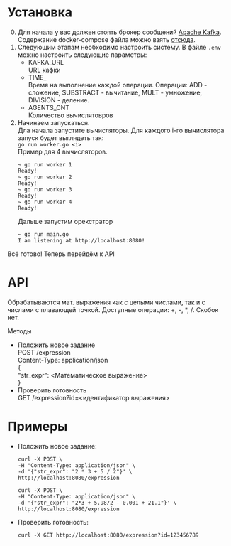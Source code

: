 # Установка
0. Для начала у вас должен стоять брокер сообщений [Apache Kafka](https://kafka.apache.org/quickstart).  
   Содержание docker-compose файла можно взять [отсюда](https://betterdatascience.com/how-to-install-apache-kafka-using-docker-the-easy-way/#:~:text=version%3A%20%273,%3A%20zookeeper%3A2181).
1. Следующим этапам необходимо настроить систему. 
В файле `.env` можно настроить следующие параметры:
    - KAFKA_URL  
	URL кафки
    - TIME_<operation>  
	Время на выполнение каждой операции. 
	Операции: ADD - сложение, SUBSTRACT - вычитание, MULT - умножение, DIVISION - деление.
	- AGENTS_CNT  
	Количество вычислятовров
2. Начинаем запускаться.   
   Дла начала запустите вычисляторы. Для каждого i-го вычислятора запуск будет выглядеть так:  
   `go run worker.go <i>`  
   Пример для 4 вычисляторов.
   ```
   ~ go run worker 1
   Ready!
   ~ go run worker 2
   Ready!
   ~ go run worker 3
   Ready!
   ~ go run worker 4
   Ready!
   ```  
   Дальше запустим орекстратор 
   ```
   ~ go run main.go
   I am listening at http://localhost:8080!
   ```
Всё готово! Теперь перейдём к API

# API
Обрабатываются мат. выражения как с целыми числами, так и с числами с плавающей точкой. 
Доступные операции: +, -, *, /.
Скобок нет.  

Методы
- Положить новое задание  
  POST /expression  
  Content-Type: application/json  
  {  
    "str_expr": <Математическое выражение>  
  }  
- Проверить готовность  
  GET /expression?id=<идентификатор выражения>

# Примеры
- Положить новое задание:
  ```
  curl -X POST \
  -H "Content-Type: application/json" \
  -d '{"str_expr": "2 * 3 + 5 / 2"}' \
  http://localhost:8080/expression
  ```
  ```
  curl -X POST \
  -H "Content-Type: application/json" \
  -d '{"str_expr": "2*3 + 5.98/2 - 0.001 + 21.1"}' \
  http://localhost:8080/expression
  ```
- Проверить готовность:
    ```
    curl -X GET http://localhost:8080/expression?id=123456789
    ```